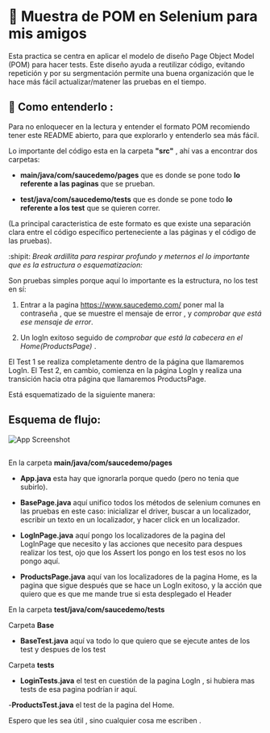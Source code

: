
# 🌈 Muestra de POM en Selenium para mis amigos 

 Esta practica se centra en aplicar el modelo de diseño Page Object Model (POM) para hacer tests. Este diseño ayuda a reutilizar código, evitando repetición  y por su sergmentación permite una buena organización que le hace más fácil actualizar/matener las pruebas en el tiempo.
 
## 💌 Como entenderlo :

Para no enloquecer en la lectura y entender el formato POM recomiendo tener este README abierto, para que explorarlo y entenderlo sea más fácil.  

Lo importante del código esta en la carpeta **"src"** , ahí vas a encontrar dos carpetas: 

- **main/java/com/saucedemo/pages** que es donde se pone todo **lo referente a las paginas** que se prueban. 

- **test/java/com/saucedemo/tests** que es donde se pone todo **lo referente a los test** que se quieren correr.

(La principal caracteristica de este formato es que existe una separación clara entre el código específico perteneciente a las páginas y el código de las pruebas). 

  :shipit: *Break ardillita para respirar profundo y meternos el lo importante que es la estructura o esquematizacion:*

Son pruebas simples porque aquí lo importante es la estructura, no los test en sí: 

1) Entrar a la pagina https://www.saucedemo.com/ poner mal la contraseña , que se muestre el mensaje de error , y *comprobar que está ese mensaje de error*. 

2) Un logIn exitoso seguido de *comprobar que está la cabecera en el Home(ProductsPage)* . 


El Test 1 se realiza completamente dentro de la página que llamaremos LogIn.
El Test 2, en cambio, comienza en la página LogIn y realiza una transición hacia otra página que llamaremos ProductsPage.


Está esquematizado de la  siguiente manera:  

## Esquema de flujo: 

![App Screenshot](https://via.placeholder.com/468x300?text=App+Screenshot+Here)


## 

En la carpeta **main/java/com/saucedemo/pages**

- **App.java** esta hay que ignorarla porque quedo (pero no tenia que subirlo).

- **BasePage.java** aquí unifico todos los métodos de selenium comunes en las pruebas en este caso: inicializar el driver, buscar a un localizador, escribir un texto en un localizador, y hacer click en un localizador. 

- **LogInPage.java** aquí pongo los localizadores de la pagina del LogInPage que necesito y las acciones que necesito para despues realizar los test, ojo que los Assert los pongo en los test esos no los pongo aquí. 

- **ProductsPage.java** aquí van los localizadores de la pagina Home, es la pagina que sigue después que se hace un LogIn exitoso, y la acción que quiero que es que me mande true si esta desplegado el Header

En la carpeta **test/java/com/saucedemo/tests**

Carpeta **Base**

- **BaseTest.java** aquí va todo lo que quiero que se ejecute antes de los test y despues de los test 

Carpeta **tests**

- **LoginTests.java** el test en cuestión de la pagina LogIn , si hubiera mas tests de esa pagina podrían ir aquí.

-**ProductsTest.java** el test de la pagina del Home. 


Espero que les sea útil , sino cualquier cosa me escriben . 
